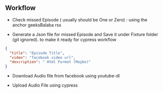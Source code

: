 ## Workflow

- Check missed Episode ( usually should be One or Zero) : using the anchor geeksBalaba rss

- Generate a Json file for missed Episode and Save it under Fixture folder (git ignored). to make it ready for cypress workflow

```json
{
  "title": "Episode Title",
  "video": "facebook video url",
  "description": " Html Format (Maybe)"
}
```

- Download Audio file from facebook using youtube-dl

- Upload Audio File using cypress
